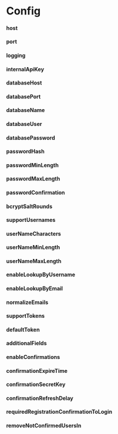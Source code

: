# Config

#### host
#### port
#### logging
#### internalApiKey

#### databaseHost
#### databasePort
#### databaseName
#### databaseUser
#### databasePassword

#### passwordHash
#### passwordMinLength
#### passwordMaxLength
#### passwordConfirmation
#### bcryptSaltRounds
#### supportUsernames
#### userNameCharacters
#### userNameMinLength
#### userNameMaxLength
#### enableLookupByUsername
#### enableLookupByEmail
#### normalizeEmails
#### supportTokens
#### defaultToken

#### additionalFields

#### enableConfirmations
#### confirmationExpireTime
#### confirmationSecretKey
#### confirmationRefreshDelay
#### requiredRegistrationConfirmationToLogin
#### removeNotConfirmedUsersIn
